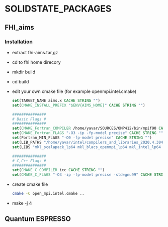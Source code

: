 # SOLIDSTATE_PACKAGES



## FHI_aims



### Installation

- extract fhi-aims.tar,gz

- cd  to fhi home direcory

- mkdir build

- cd build

- edit your own cmake file (for example openmpi.intel.cmake)

  ```cmake
  set(TARGET_NAME aims.x CACHE STRING "")
  set(CMAKE_INSTALL_PREFIX "$ENV{AIMS_HOME}" CACHE STRING "")
  
  ###############
  # Basic Flags #
  ###############
  set(CMAKE_Fortran_COMPILER /home/yavar/SOURCES/OMP412/bin/mpif90 CACHE STRING "")
  set(CMAKE_Fortran_FLAGS "-O3 -ip -fp-model precise" CACHE STRING "")
  set(Fortran_MIN_FLAGS "-O0 -fp-model precise" CACHE STRING "")
  set(LIB_PATHS "/home/yavar/intel/compilers_and_libraries_2020.4.304/linux/mkl/lib/intel64" CACHE STRING "")
  set(LIBS "mkl_scalapack_lp64 mkl_blacs_openmpi_lp64 mkl_intel_lp64 mkl_sequential mkl_core" CACHE STRING "")
  
  ###############
  # C,C++ Flags #
  ###############
  set(CMAKE_C_COMPILER icc CACHE STRING "")
  set(CMAKE_C_FLAGS "-O3 -ip -fp-model precise -std=gnu99" CACHE STRING "")
  
  ```

  

- create cmake file 

  ```sh
  cmake -C open_mpi.intel.cmake ..
  ```



- make -j  4



## Quantum ESPRESSO

